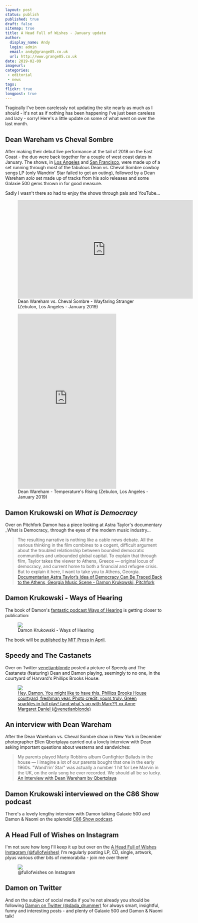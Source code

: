 ```yaml
---
layout: post
status: publish
published: true
draft: false
sitemap: true
title: A Head Full of Wishes - January update
author:
  display_name: Andy
  login: admin
  email: andy@grange85.co.uk
  url: http://www.grange85.co.uk
date: 2019-02-09
imageurl: 
categories:
 - editorial
 - news
tags:
flickr: true
longpost: true
---
```

<p class="lead">Tragically I've been carelessly not updating the site nearly as much as I should - it's not as if nothing has been happening I've just been careless and lazy - sorry! Here's a little update on some of what went on over the last month.</p>

<h2>Dean Wareham vs Cheval Sombre</h2>
<p>After making their debut live performance at the tail of 2018 on the East Coast - the duo were back together for a couple of west coast dates in January. The shows, in <a href="/database/dean-wareham/shows/2019/2019-01-25-dean-wareham-vs-cheval-sombre-zebulon-los-angeles-ca-usa/">Los Angeles</a> and <a href="/database/dean-wareham/shows/2019/2019-01-26-dean-wareham-vs-cheval-sombre-the-chapel-san-francisco-ca-usa/">San Francisco</a>, were made up of a set running through most of the fabulous Dean vs. Cheval Sombre cowboy songs LP (only Wandrin' Star failed to get an outing), followed by a Dean Wareham <em>solo</em> set made up of tracks from his solo releases and some Galaxie 500 gems thrown in for good measure.</p>
<p>Sadly I wasn't there so had to enjoy the shows through pals and YouTube&hellip;</p>
<figure class="caption aligncenter"><iframe width="560" height="315" src="https://www.youtube.com/embed/Hz5QxUAIRfc" frameborder="0" allowfullscreen></iframe><figcaption class="caption-text">Dean Wareham vs. Cheval Sombre - Wayfaring Stranger (Zebulon, Los Angeles - January 2019)</figcaption></figure>
<!--more-->
<figure class="caption aligncenter"><iframe width="315" height="560" src="https://www.youtube.com/embed/Oz-j1Al28fU" frameborder="0" allowfullscreen></iframe><figcaption class="caption-text">Dean Wareham - Temperature's Rising (Zebulon, Los Angeles - January 2019)</figcaption></figure>
<h2>Damon Krukowski on <em>What is Democracy</em></h2>
<p>Over on Pitchfork Damon has a piece looking at Astra Taylor's documentary _What is Democracy_ through the eyes of the modern music industry&hellip;</p>
<blockquote>The resulting narrative is nothing like a cable news debate. All the various thinking in the film combines to a cogent, difficult argument about the troubled relationship between bounded democratic communities and unbounded global capital. To explain that through film, Taylor takes the viewer to Athens, Greece — original locus of democracy, and current home to both a financial and refugee crisis. But to explain it here, I want to take you to Athens, Georgia.
<footer><a href="https://pitchfork.com/thepitch/astra-taylor-what-is-democracy-ties-to-athens-georgia-music-scene/">Documentarian Astra Taylor’s Idea of Democracy Can Be Traced Back to the Athens, Georgia Music Scene - Damon Krukowski, Pitchfork</a></footer>
</blockquote>
<h2>Damon Krukowski - Ways of Hearing</h2>
<p>The book of Damon's <a href="https://waysofhearing.bandcamp.com/">fantastic podcast Ways of Hearing</a> is getting closer to publication:</p>
<figure><img src="{{site.baseurl}}/images/damon-krukowski-ways-of-hearing-book.jpg" class="img-responsive" /><figcaption>Damon Krukowski - Ways of Hearing</figcaption></figure>
<p>The book will be <a href="https://mitpress.mit.edu/books/ways-hearing">published by MIT Press in April</a>.</p>
<h2>Speedy and The Castanets</h2>
<p>Over on Twitter <a href="https://twitter.com/venetianblonde/">venetianblonde</a> posted a picture of Speedy and The Castanets (featuring) Dean and Damon playing, seemingly to no one, in the courtyard of Harvard's Phillips Brooks House:</p>
<figure><a href="https://t.co/zvOf9j4Kqg"><img src="{{site.baseurl}}/images/venetianblonde-speedy-castanets.jpg" class="img-responsive" /><figcaption>Hey, Damon.  You might like to have this. Phillips Brooks House courtyard, freshman year.  Photo credit: yours truly. Green sparkles in full play! (and what&#39;s up with Marc?!) xx Anne Margaret Daniel (@venetianblonde)</figcaption></a></figure>


<h2>An interview with Dean Wareham</h2>
<p>After the Dean Wareham vs. Cheval Sombre show in New York in December photographer Ellen Qbertplaya carried out a lovely interview with Dean asking important questions about westerns and sandwiches:</p>
<blockquote>My parents played Marty Robbins album Gunfighter Ballads in the house — I imagine a lot of our parents bought that one in the early 1960s. "Wand’rin’ Star" was actually a number 1 hit for Lee Marvin in the UK, on the only song he ever recorded. We should all be so lucky.
  <footer><a href="http://weallwantsomeone.org/2019/01/09/an-interview-with-dean-wareham/">An Interview with Dean Wareham by Qbertplaya</a></footer>
</blockquote>

<h2>Damon Krukowski interviewed on the C86 Show podcast</h2>
<p>There's a lovely lengthy interview with Damon talking Galaxie 500 and Damon & Naomi on the splendid <a href="https://www.c86show.org/e/galaxie-500-special-with-damon-krukowski/">C86 Show podcast</a>.</p>

<h2>A Head Full of Wishes on Instagram</h2>
<p>I'm not sure how long I'll keep it up but over on the <a href="https://www.instagram.com/fullofwishes/">A Head Full of Wishes Instagram (@fullofwishes)</a> I'm regularly posting LP, CD, single, artwork, plyus various other bits of memorabilia - join me over there!</p>
<figure><img src="{{site.baseurl}}/images/fullofwishes-instagram-feb-2019.png" class="img-responsive" /><figcaption>@fullofwishes on Instagram</figcaption></figure>

<h2>Damon on Twitter</h2>
<p>And on the subject of social media if you're not already you should be following <a href="https://twitter.com/dada_drummer">Damon on Twitter (@dada_drummer)</a> for always smart, insightful, funny and interesting posts - and plenty of Galaxie 500 and Damon & Naomi talk!</p>

